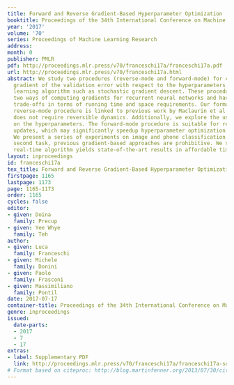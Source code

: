 ```yaml
---
title: Forward and Reverse Gradient-Based Hyperparameter Optimization
booktitle: Proceedings of the 34th International Conference on Machine Learning
year: '2017'
volume: '70'
series: Proceedings of Machine Learning Research
address: 
month: 0
publisher: PMLR
pdf: http://proceedings.mlr.press/v70/franceschi17a/franceschi17a.pdf
url: http://proceedings.mlr.press/v70/franceschi17a.html
abstract: We study two procedures (reverse-mode and forward-mode) for computing the
  gradient of the validation error with respect to the hyperparameters of any iterative
  learning algorithm such as stochastic gradient descent. These procedures mirror
  two ways of computing gradients for recurrent neural networks and have different
  trade-offs in terms of running time and space requirements. Our formulation of the
  reverse-mode procedure is linked to previous work by Maclaurin et al (2015) but
  does not require reversible dynamics. Additionally, we explore the use of constraints
  on the hyperparameters. The forward-mode procedure is suitable for real-time hyperparameter
  updates, which may significantly speedup hyperparameter optimization on large datasets.
  We present a series of experiments on image and phone classification tasks. In the
  second task, previous gradient-based approaches are prohibitive. We show that our
  real-time algorithm yields state-of-the-art results in affordable time.
layout: inproceedings
id: franceschi17a
tex_title: Forward and Reverse Gradient-Based Hyperparameter Optimization
firstpage: 1165
lastpage: 1173
page: 1165-1173
order: 1165
cycles: false
editor:
- given: Doina
  family: Precup
- given: Yee Whye
  family: Teh
author:
- given: Luca
  family: Franceschi
- given: Michele
  family: Donini
- given: Paolo
  family: Frasconi
- given: Massimiliano
  family: Pontil
date: 2017-07-17
container-title: Proceedings of the 34th International Conference on Machine Learning
genre: inproceedings
issued:
  date-parts:
  - 2017
  - 7
  - 17
extras:
- label: Supplementary PDF
  link: http://proceedings.mlr.press/v70/franceschi17a/franceschi17a-supp.pdf
# Format based on citeproc: http://blog.martinfenner.org/2013/07/30/citeproc-yaml-for-bibliographies/
---
```

